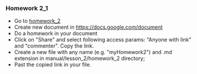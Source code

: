 ### Homework 2_1
- Go to [homework_2](https://docs.google.com/document/d/10DjyllmBNa5jtkFVZ4RGUGsFVVGKM8w65NOqgLxdgn8/edit?usp=sharing)
- Create new document in https://docs.google.com/document
- Do a homework in your document
- Click on "Share" and select following access params: "Anyone with link" and "commenter". Copy the link.
- Create a new file with any name (e.g. "myHomework2") and .md extension in manual/lesson_2/homework_2 directory;
- Past the copied link in your file.